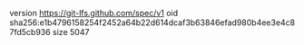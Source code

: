 version https://git-lfs.github.com/spec/v1
oid sha256:e1b4796158254f2452a64b22d614dcaf3b63846efad980b4ee3e4c87fd5cb936
size 5047
